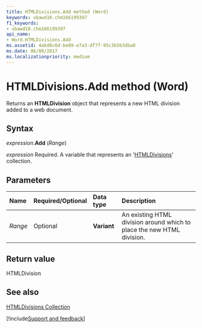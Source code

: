 ```yaml
---
title: HTMLDivisions.Add method (Word)
keywords: vbawd10.chm166199397
f1_keywords:
- vbawd10.chm166199397
api_name:
- Word.HTMLDivisions.Add
ms.assetid: 4abd8c6d-be89-e7a3-df7f-95c3b5b3dba0
ms.date: 06/08/2017
ms.localizationpriority: medium
---
```



# HTMLDivisions.Add method (Word)

Returns an **HTMLDivision** object that represents a new HTML division added to a web document.


## Syntax

_expression_.**Add** (_Range_)

_expression_ Required. A variable that represents an '[HTMLDivisions](Word.HTMLDivisions.md)' collection.


## Parameters



|Name|Required/Optional|Data type|Description|
|:-----|:-----|:-----|:-----|
| _Range_|Optional| **Variant**|An existing HTML division around which to place the new HTML division.|

## Return value

HTMLDivision


## See also


[HTMLDivisions Collection](Word.HTMLDivisions.md)

[!include[Support and feedback](~/includes/feedback-boilerplate.md)]